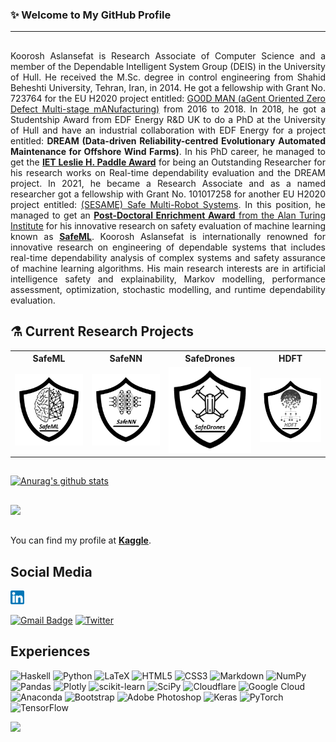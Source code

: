 ### ✨ Welcome to My GitHub Profile 
----------------------

<!--
**koo-ec/koo-ec** is a ✨ _special_ ✨ repository because its `README.md` (this file) appears on your GitHub profile.

Here are some ideas to get you started:

- 🔭 I’m currently working on ...
- 🌱 I’m currently learning ...
- 👯 I’m looking to collaborate on ...
- 🤔 I’m looking for help with ...
- 💬 Ask me about ...
- 📫 How to reach me: ...
- 😄 Pronouns: ...
- ⚡ Fun fact: ...
-->
##
<p align = 'justify'>Koorosh Aslansefat is Research Associate of Computer Science and a member of the Dependable Intelligent System Group (DEIS) in the University of Hull. He received the M.Sc. degree in control engineering from Shahid Beheshti University, Tehran, Iran, in 2014. He got a fellowship with Grant No. 723764 for the EU H2020 project entitled: <a href="https://doi.org/10.3030/723764">GO0D MAN (aGent Oriented Zero Defect Multi-stage mANufacturing)</a> from 2016 to 2018. In 2018, he got a Studentship Award from EDF Energy R&D UK to do a PhD at the University of Hull and have an industrial collaboration with EDF Energy for a project entitled: <b>DREAM (Data-driven Reliability-centred Evolutionary Automated Maintenance for Offshore Wind Farms)</b>. In his PhD career, he managed to get the <a href="https://www.theiet.org/impact-society/awards-scholarships/iet-postgraduate-research-awards/2020-winners/"><b>IET Leslie H. Paddle Award</b></a> for being an Outstanding Researcher for his research works on Real-time dependability evaluation and the DREAM project.
In 2021, he became a Research Associate and as a named researcher got a fellowship with Grant No. 101017258 for another EU H2020 project entitled: <a href = "https://doi.org/10.3030/101017258">(SESAME) Safe Multi-Robot Systems</a>. In this position, he managed to get an <a href = "https://www.turing.ac.uk/post-doctoral-enrichment-awards-pdea"><b>Post-Doctoral Enrichment Award</b> from the Alan Turing Institute</a> for his innovative research on safety evaluation of machine learning known as <a href="https://github.com/ISorokos/SafeML"><b>SafeML</b></a>. Koorosh Aslansefat is internationally renowned for innovative research on engineering of dependable systems that includes real-time dependability analysis of complex systems and safety assurance of machine learning algorithms. His main research interests are in artificial intelligence safety and explainability, Markov modelling, performance assessment, optimization, stochastic modelling, and runtime dependability evaluation.</p>

## ⚗️ Current Research Projects
<table style="width:100%">
  <tr>
    <th>SafeML</th>
    <th>SafeNN</th> 
    <th>SafeDrones</th>
    <th>HDFT</th>
  </tr>
  <tr>
    <td><a href = "https://github.com/ISorokos/SafeML"><img src="https://github.com/koo-ec/koo-ec/blob/main/Figures/SafeML_Logo.png" alt="AI safety, machine learning safety, deep learning safety, SafeML, SafeAI, SafeDL"></a></td>
    <td><img src="https://github.com/koo-ec/koo-ec/blob/main/Figures/SafeNN_Logo_v2.png" alt="Neural Network Safety Dependability reliability explainability interpretability, AI safety"></td>
    <td><a href = "https://github.com/koo-ec/SafeDrones"><img src="https://github.com/koo-ec/koo-ec/blob/main/Figures/SafeDrones_Logo.png" alt="Drones Safety, UAV Safety, UAV reliability, flying cars dependability"></td>
    <td><a href = "https://github.com/koo-ec/Hierarchical-Dynamic-Fault-Tree"><img src="https://github.com/koo-ec/koo-ec/blob/main/Figures/HDFT_Logo.png" alt="Dynamic Fault Tree"></a></td>
  </tr>
</table>

##
[![Anurag's github stats](https://github-readme-stats.vercel.app/api?username=koo-ec)](https://github.com/anuraghazra/github-readme-stats)

##
![](https://github-readme-streak-stats.herokuapp.com/?user=koo-ec&theme=vue&hide_border=false)<br/>

##
You can find my profile at <a href = "https://www.kaggle.com/kooaslansefat"><b>Kaggle</b></a>.

## Social Media
<!-- <a href = "https://twitter.com/Koo_ec"><img src="https://github.com/koo-ec/koo-ec/blob/main/Figures/Social_Media_Logos/Twitter.png" alt="Koorosh Aslansefat Twitter" width="22px" ></a> -->
<a href = "www.linkedin.com/in/koorosh-aslansefat"><img src="https://github.com/koo-ec/koo-ec/blob/main/Figures/Social_Media_Logos/Linkedin.png" alt="Koorosh Aslansefat Linkedin" width="22px"></a>

[![Gmail Badge](https://img.shields.io/badge/-Gmail-c14438?style=flat-square&logo=Gmail&logoColor=white&link=mailto:koo.ec2008@gmail.com)](mailto:koo.ec2008@gmail.com) [![Twitter](https://img.shields.io/badge/Twitter-%231DA1F2.svg?logo=Twitter&logoColor=white)](https://twitter.com/Koo_ec) 

## Experiences
![Haskell](https://img.shields.io/badge/Haskell-5e5086?style=for-the-badge&logo=haskell&logoColor=white) ![Python](https://img.shields.io/badge/python-3670A0?style=for-the-badge&logo=python&logoColor=ffdd54) ![LaTeX](https://img.shields.io/badge/latex-%23008080.svg?style=for-the-badge&logo=latex&logoColor=white) ![HTML5](https://img.shields.io/badge/html5-%23E34F26.svg?style=for-the-badge&logo=html5&logoColor=white) ![CSS3](https://img.shields.io/badge/css3-%231572B6.svg?style=for-the-badge&logo=css3&logoColor=white) ![Markdown](https://img.shields.io/badge/markdown-%23000000.svg?style=for-the-badge&logo=markdown&logoColor=white) ![NumPy](https://img.shields.io/badge/numpy-%23013243.svg?style=for-the-badge&logo=numpy&logoColor=white) ![Pandas](https://img.shields.io/badge/pandas-%23150458.svg?style=for-the-badge&logo=pandas&logoColor=white) ![Plotly](https://img.shields.io/badge/Plotly-%233F4F75.svg?style=for-the-badge&logo=plotly&logoColor=white) ![scikit-learn](https://img.shields.io/badge/scikit--learn-%23F7931E.svg?style=for-the-badge&logo=scikit-learn&logoColor=white) ![SciPy](https://img.shields.io/badge/SciPy-%230C55A5.svg?style=for-the-badge&logo=scipy&logoColor=%white) ![Cloudflare](https://img.shields.io/badge/Cloudflare-F38020?style=for-the-badge&logo=Cloudflare&logoColor=white) ![Google Cloud](https://img.shields.io/badge/Google%20Cloud-%234285F4.svg?style=for-the-badge&logo=google-cloud&logoColor=white) ![Anaconda](https://img.shields.io/badge/Anaconda-%2344A833.svg?style=for-the-badge&logo=anaconda&logoColor=white) ![Bootstrap](https://img.shields.io/badge/bootstrap-%23563D7C.svg?style=for-the-badge&logo=bootstrap&logoColor=white) ![Adobe Photoshop](https://img.shields.io/badge/adobephotoshop-%2331A8FF.svg?style=for-the-badge&logo=adobephotoshop&logoColor=white) ![Keras](https://img.shields.io/badge/Keras-%23D00000.svg?style=for-the-badge&logo=Keras&logoColor=white) ![PyTorch](https://img.shields.io/badge/PyTorch-%23EE4C2C.svg?style=for-the-badge&logo=PyTorch&logoColor=white) ![TensorFlow](https://img.shields.io/badge/TensorFlow-%23FF6F00.svg?style=for-the-badge&logo=TensorFlow&logoColor=white)

![](https://komarev.com/ghpvc/?username=koo-ec)
